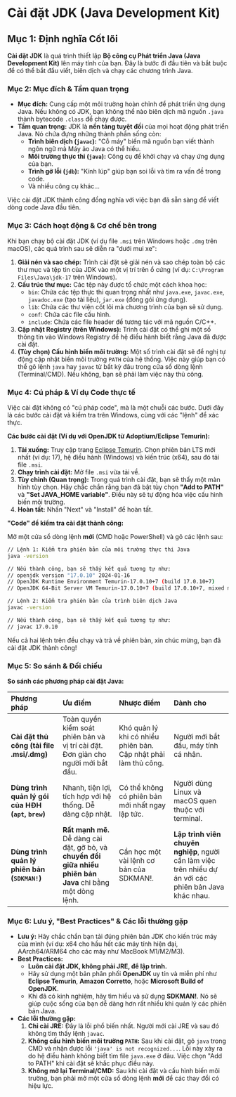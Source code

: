 # Cài đặt JDK (Java Development Kit)

## **Mục 1: Định nghĩa Cốt lõi**

**Cài đặt JDK** là quá trình thiết lập **Bộ công cụ Phát triển Java (Java Development Kit)** lên máy tính của bạn. Đây là bước đi đầu tiên và bắt buộc để có thể bắt đầu viết, biên dịch và chạy các chương trình Java.

### **Mục 2: Mục đích & Tầm quan trọng**

* **Mục đích:** Cung cấp một môi trường hoàn chỉnh để phát triển ứng dụng Java. Nếu không có JDK, bạn không thể nào biên dịch mã nguồn `.java` thành bytecode `.class` để chạy được.
* **Tầm quan trọng:** JDK là **nền tảng tuyệt đối** của mọi hoạt động phát triển Java. Nó chứa đựng những thành phần sống còn:
  * **Trình biên dịch (`javac`):** "Cỗ máy" biến mã nguồn bạn viết thành ngôn ngữ mà Máy ảo Java có thể hiểu.
  * **Môi trường thực thi (`java`):** Công cụ để khởi chạy và chạy ứng dụng của bạn.
  * **Trình gỡ lỗi (`jdb`):** "Kính lúp" giúp bạn soi lỗi và tìm ra vấn đề trong code.
  * Và nhiều công cụ khác...

Việc cài đặt JDK thành công đồng nghĩa với việc bạn đã sẵn sàng để viết dòng code Java đầu tiên.

### **Mục 3: Cách hoạt động & Cơ chế bên trong**

Khi bạn chạy bộ cài đặt JDK (ví dụ file `.msi` trên Windows hoặc `.dmg` trên macOS), các quá trình sau sẽ diễn ra "dưới mui xe":

1. **Giải nén và sao chép:** Trình cài đặt sẽ giải nén và sao chép toàn bộ các thư mục và tệp tin của JDK vào một vị trí trên ổ cứng (ví dụ: `C:\Program Files\Java\jdk-17` trên Windows).
2. **Cấu trúc thư mục:** Các tệp này được tổ chức một cách khoa học:
      * `bin`: Chứa các tệp thực thi quan trọng nhất như `java.exe`, `javac.exe`, `javadoc.exe` (tạo tài liệu), `jar.exe` (đóng gói ứng dụng).
      * `lib`: Chứa các thư viện cốt lõi mà chương trình của bạn sẽ sử dụng.
      * `conf`: Chứa các file cấu hình.
      * `include`: Chứa các file header để tương tác với mã nguồn C/C++.
3. **Cập nhật Registry (trên Windows):** Trình cài đặt có thể ghi một số thông tin vào Windows Registry để hệ điều hành biết rằng Java đã được cài đặt.
4. **(Tùy chọn) Cấu hình biến môi trường:** Một số trình cài đặt sẽ đề nghị tự động cập nhật biến môi trường `PATH` của hệ thống. Việc này giúp bạn có thể gõ lệnh `java` hay `javac` từ bất kỳ đâu trong cửa sổ dòng lệnh (Terminal/CMD). Nếu không, bạn sẽ phải làm việc này thủ công.

### **Mục 4: Cú pháp & Ví dụ Code thực tế**

Việc cài đặt không có "cú pháp code", mà là một chuỗi các bước. Dưới đây là các bước cài đặt và kiểm tra trên Windows, cùng với các "lệnh" để xác thực.

**Các bước cài đặt (Ví dụ với OpenJDK từ Adoptium/Eclipse Temurin):**

1. **Tải xuống:** Truy cập trang [Eclipse Temurin](https://adoptium.net/). Chọn phiên bản LTS mới nhất (ví dụ: 17), hệ điều hành (Windows) và kiến trúc (x64), sau đó tải file `.msi`.
2. **Chạy trình cài đặt:** Mở file `.msi` vừa tải về.
3. **Tùy chỉnh (Quan trọng):** Trong quá trình cài đặt, bạn sẽ thấy một màn hình tùy chọn. Hãy chắc chắn rằng bạn đã bật tùy chọn **"Add to PATH"** và **"Set JAVA\_HOME variable"**. Điều này sẽ tự động hóa việc cấu hình biến môi trường.
4. **Hoàn tất:** Nhấn "Next" và "Install" để hoàn tất.

**"Code" để kiểm tra cài đặt thành công:**

Mở một cửa sổ dòng lệnh **mới** (CMD hoặc PowerShell) và gõ các lệnh sau:

```bash
// Lệnh 1: Kiểm tra phiên bản của môi trường thực thi Java
java -version

// Nếu thành công, bạn sẽ thấy kết quả tương tự như:
// openjdk version "17.0.10" 2024-01-16
// OpenJDK Runtime Environment Temurin-17.0.10+7 (build 17.0.10+7)
// OpenJDK 64-Bit Server VM Temurin-17.0.10+7 (build 17.0.10+7, mixed mode, sharing)
```

```bash
// Lệnh 2: Kiểm tra phiên bản của trình biên dịch Java
javac -version

// Nếu thành công, bạn sẽ thấy kết quả tương tự như:
// javac 17.0.10
```

Nếu cả hai lệnh trên đều chạy và trả về phiên bản, xin chúc mừng, bạn đã cài đặt JDK thành công\!

### **Mục 5: So sánh & Đối chiếu**

**So sánh các phương pháp cài đặt Java:**

| Phương pháp                                  | Ưu điểm                                                                      | Nhược điểm                                                                   | Dành cho                                                                    |
| :-------------------------------------------- | :--------------------------------------------------------------------------- | :--------------------------------------------------------------------------- | :-------------------------------------------------------------------------- |
| **Cài đặt thủ công (tải file .msi/.dmg)** | Toàn quyền kiểm soát phiên bản và vị trí cài đặt. Đơn giản cho người mới bắt đầu. | Khó quản lý khi có nhiều phiên bản. Cập nhật phải làm thủ công.               | Người mới bắt đầu, máy tính cá nhân.                                         |
| **Dùng trình quản lý gói của HĐH (`apt`, `brew`)** | Nhanh, tiện lợi, tích hợp với hệ thống. Dễ dàng cập nhật.                     | Có thể không có phiên bản mới nhất ngay lập tức.                              | Người dùng Linux và macOS quen thuộc với terminal.                             |
| **Dùng trình quản lý phiên bản (`SDKMAN!`)** | **Rất mạnh mẽ.** Dễ dàng cài đặt, gỡ bỏ, và **chuyển đổi giữa nhiều phiên bản Java** chỉ bằng một dòng lệnh. | Cần học một vài lệnh cơ bản của SDKMAN\!.                                      | **Lập trình viên chuyên nghiệp**, người cần làm việc trên nhiều dự án với các phiên bản Java khác nhau. |

### **Mục 6: Lưu ý, "Best Practices" & Các lỗi thường gặp**

* **Lưu ý:** Hãy chắc chắn bạn tải đúng phiên bản JDK cho kiến trúc máy của mình (ví dụ: x64 cho hầu hết các máy tính hiện đại, AArch64/ARM64 cho các máy như MacBook M1/M2/M3).
* **Best Practices:**
  * **Luôn cài đặt JDK, không phải JRE, để lập trình.**
  * Hãy sử dụng một bản phân phối **OpenJDK** uy tín và miễn phí như **Eclipse Temurin**, **Amazon Corretto**, hoặc **Microsoft Build of OpenJDK**.
  * Khi đã có kinh nghiệm, hãy tìm hiểu và sử dụng **SDKMAN\!**. Nó sẽ giúp cuộc sống của bạn dễ dàng hơn rất nhiều khi quản lý các phiên bản Java.
* **Các lỗi thường gặp:**
    1. **Chỉ cài JRE:** Đây là lỗi phổ biến nhất. Người mới cài JRE và sau đó không tìm thấy lệnh `javac`.
    2. **Không cấu hình biến môi trường `PATH`:** Sau khi cài đặt, gõ `java` trong CMD và nhận được lỗi `'java' is not recognized...`. Lỗi này xảy ra do hệ điều hành không biết tìm file `java.exe` ở đâu. Việc chọn "Add to PATH" khi cài đặt sẽ khắc phục điều này.
    3. **Không mở lại Terminal/CMD:** Sau khi cài đặt và cấu hình biến môi trường, bạn phải mở một cửa sổ dòng lệnh **mới** để các thay đổi có hiệu lực.
